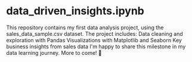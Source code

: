 # data_driven_insights.ipynb
This repository contains my first data analysis project, using the sales_data_sample.csv dataset.  The project includes:  Data cleaning and exploration with Pandas  Visualizations with Matplotlib and Seaborn  Key business insights from sales data  I'm happy to share this milestone in my data learning journey. More to come! 🚀

